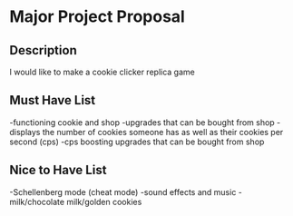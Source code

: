 # Major Project Proposal

## Description

I would like to make a cookie clicker replica game

## Must Have List

-functioning cookie and shop
-upgrades that can be bought from shop
-displays the number of cookies someone has as well as their cookies per second (cps)
-cps boosting upgrades that can be bought from shop

## Nice to Have List

-Schellenberg mode (cheat mode)
-sound effects and music
-milk/chocolate milk/golden cookies
